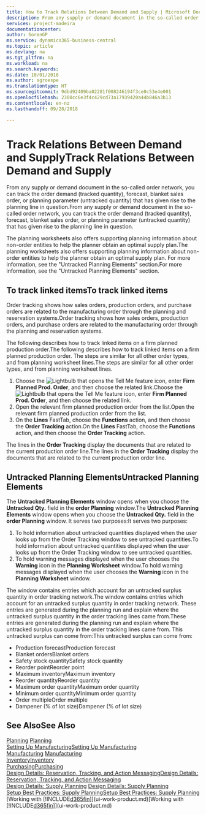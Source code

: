 ```yaml
---
title: How to Track Relations Between Demand and Supply | Microsoft Docs
description: From any supply or demand document in the so-called order network, you can track the order demand (tracked quantity), forecast, blanket sales order, or planning parameter (untracked quantity) that has given rise to the planning line in question.
services: project-madeira
documentationcenter: 
author: SorenGP
ms.service: dynamics365-business-central
ms.topic: article
ms.devlang: na
ms.tgt_pltfrm: na
ms.workload: na
ms.search.keywords: 
ms.date: 10/01/2018
ms.author: sgroespe
ms.translationtype: HT
ms.sourcegitcommit: 9dbd92409ba02281f008246194f3ce0c53e4e001
ms.openlocfilehash: 2300cc6e3f4c429cd73a17939420a44b846a3b13
ms.contentlocale: en-nz
ms.lasthandoff: 09/28/2018

---
```

# <a name="track-relations-between-demand-and-supply"></a><span data-ttu-id="6ed5f-103">Track Relations Between Demand and Supply</span><span class="sxs-lookup"><span data-stu-id="6ed5f-103">Track Relations Between Demand and Supply</span></span>
<span data-ttu-id="6ed5f-104">From any supply or demand document in the so-called order network, you can track the order demand (tracked quantity), forecast, blanket sales order, or planning parameter (untracked quantity) that has given rise to the planning line in question.</span><span class="sxs-lookup"><span data-stu-id="6ed5f-104">From any supply or demand document in the so-called order network, you can track the order demand (tracked quantity), forecast, blanket sales order, or planning parameter (untracked quantity) that has given rise to the planning line in question.</span></span>

<span data-ttu-id="6ed5f-105">The planning worksheets also offers supporting planning information about non-order entities to help the planner obtain an optimal supply plan.</span><span class="sxs-lookup"><span data-stu-id="6ed5f-105">The planning worksheets also offers supporting planning information about non-order entities to help the planner obtain an optimal supply plan.</span></span> <span data-ttu-id="6ed5f-106">For more information, see the "Untracked Planning Elements" section.</span><span class="sxs-lookup"><span data-stu-id="6ed5f-106">For more information, see the "Untracked Planning Elements" section.</span></span>

## <a name="to-track-linked-items"></a><span data-ttu-id="6ed5f-107">To track linked items</span><span class="sxs-lookup"><span data-stu-id="6ed5f-107">To track linked items</span></span>
<span data-ttu-id="6ed5f-108">Order tracking shows how sales orders, production orders, and purchase orders are related to the manufacturing order through the planning and reservation systems.</span><span class="sxs-lookup"><span data-stu-id="6ed5f-108">Order tracking shows how sales orders, production orders, and purchase orders are related to the manufacturing order through the planning and reservation systems.</span></span>

<span data-ttu-id="6ed5f-109">The following describes how to track linked items on a firm planned production order.</span><span class="sxs-lookup"><span data-stu-id="6ed5f-109">The following describes how to track linked items on a firm planned production order.</span></span> <span data-ttu-id="6ed5f-110">The steps are similar for all other order types, and from planning worksheet lines.</span><span class="sxs-lookup"><span data-stu-id="6ed5f-110">The steps are similar for all other order types, and from planning worksheet lines.</span></span>

1. <span data-ttu-id="6ed5f-111">Choose the ![Lightbulb that opens the Tell Me feature](media/ui-search/search_small.png "Tell me what you want to do") icon, enter **Firm Planned Prod. Order**, and then choose the related link.</span><span class="sxs-lookup"><span data-stu-id="6ed5f-111">Choose the ![Lightbulb that opens the Tell Me feature](media/ui-search/search_small.png "Tell me what you want to do") icon, enter **Firm Planned Prod. Order**, and then choose the related link.</span></span>
2. <span data-ttu-id="6ed5f-112">Open the relevant firm planned production order from the list.</span><span class="sxs-lookup"><span data-stu-id="6ed5f-112">Open the relevant firm planned production order from the list.</span></span>
3. <span data-ttu-id="6ed5f-113">On the **Lines** FastTab, choose the **Functions** action, and then choose the **Order Tracking** action.</span><span class="sxs-lookup"><span data-stu-id="6ed5f-113">On the **Lines** FastTab, choose the **Functions** action, and then choose the **Order Tracking** action.</span></span>

<span data-ttu-id="6ed5f-114">The lines in the **Order Tracking** display the documents that are related to the current production order line.</span><span class="sxs-lookup"><span data-stu-id="6ed5f-114">The lines in the **Order Tracking** display the documents that are related to the current production order line.</span></span>

## <a name="untracked-planning-elements"></a><span data-ttu-id="6ed5f-115">Untracked Planning Elements</span><span class="sxs-lookup"><span data-stu-id="6ed5f-115">Untracked Planning Elements</span></span>
<span data-ttu-id="6ed5f-116">The **Untracked Planning Elements** window opens when you choose the **Untracked Qty.** field in the **order Planning** window.</span><span class="sxs-lookup"><span data-stu-id="6ed5f-116">The **Untracked Planning Elements** window opens when you choose the **Untracked Qty.** field in the **order Planning** window.</span></span> <span data-ttu-id="6ed5f-117">It serves two purposes:</span><span class="sxs-lookup"><span data-stu-id="6ed5f-117">It serves two purposes:</span></span>

1. <span data-ttu-id="6ed5f-118">To hold information about untracked quantities displayed when the user looks up from the Order Tracking window to see untracked quantities.</span><span class="sxs-lookup"><span data-stu-id="6ed5f-118">To hold information about untracked quantities displayed when the user looks up from the Order Tracking window to see untracked quantities.</span></span>
2. <span data-ttu-id="6ed5f-119">To hold warning messages displayed when the user chooses the **Warning** icon in the **Planning Worksheet** window.</span><span class="sxs-lookup"><span data-stu-id="6ed5f-119">To hold warning messages displayed when the user chooses the **Warning** icon in the **Planning Worksheet** window.</span></span>

<span data-ttu-id="6ed5f-120">The window contains entries which account for an untracked surplus quantity in order tracking network.</span><span class="sxs-lookup"><span data-stu-id="6ed5f-120">The window contains entries which account for an untracked surplus quantity in order tracking network.</span></span> <span data-ttu-id="6ed5f-121">These entries are generated during the planning run and explain where the untracked surplus quantity in the order tracking lines came from.</span><span class="sxs-lookup"><span data-stu-id="6ed5f-121">These entries are generated during the planning run and explain where the untracked surplus quantity in the order tracking lines came from.</span></span> <span data-ttu-id="6ed5f-122">This untracked surplus can come from:</span><span class="sxs-lookup"><span data-stu-id="6ed5f-122">This untracked surplus can come from:</span></span>

- <span data-ttu-id="6ed5f-123">Production forecast</span><span class="sxs-lookup"><span data-stu-id="6ed5f-123">Production forecast</span></span>
- <span data-ttu-id="6ed5f-124">Blanket orders</span><span class="sxs-lookup"><span data-stu-id="6ed5f-124">Blanket orders</span></span>
- <span data-ttu-id="6ed5f-125">Safety stock quantity</span><span class="sxs-lookup"><span data-stu-id="6ed5f-125">Safety stock quantity</span></span>
- <span data-ttu-id="6ed5f-126">Reorder point</span><span class="sxs-lookup"><span data-stu-id="6ed5f-126">Reorder point</span></span>
- <span data-ttu-id="6ed5f-127">Maximum inventory</span><span class="sxs-lookup"><span data-stu-id="6ed5f-127">Maximum inventory</span></span>
- <span data-ttu-id="6ed5f-128">Reorder quantity</span><span class="sxs-lookup"><span data-stu-id="6ed5f-128">Reorder quantity</span></span>
- <span data-ttu-id="6ed5f-129">Maximum order quantity</span><span class="sxs-lookup"><span data-stu-id="6ed5f-129">Maximum order quantity</span></span>
- <span data-ttu-id="6ed5f-130">Minimum order quantity</span><span class="sxs-lookup"><span data-stu-id="6ed5f-130">Minimum order quantity</span></span>
- <span data-ttu-id="6ed5f-131">Order multiple</span><span class="sxs-lookup"><span data-stu-id="6ed5f-131">Order multiple</span></span>
- <span data-ttu-id="6ed5f-132">Dampener (% of lot size)</span><span class="sxs-lookup"><span data-stu-id="6ed5f-132">Dampener (% of lot size)</span></span>

## <a name="see-also"></a><span data-ttu-id="6ed5f-133">See Also</span><span class="sxs-lookup"><span data-stu-id="6ed5f-133">See Also</span></span>  
<span data-ttu-id="6ed5f-134">[Planning](production-planning.md) </span><span class="sxs-lookup"><span data-stu-id="6ed5f-134">[Planning](production-planning.md) </span></span>  
[<span data-ttu-id="6ed5f-135">Setting Up Manufacturing</span><span class="sxs-lookup"><span data-stu-id="6ed5f-135">Setting Up Manufacturing</span></span>](production-configure-production-processes.md)  
<span data-ttu-id="6ed5f-136">[Manufacturing](production-manage-manufacturing.md)  </span><span class="sxs-lookup"><span data-stu-id="6ed5f-136">[Manufacturing](production-manage-manufacturing.md)  </span></span>  
[<span data-ttu-id="6ed5f-137">Inventory</span><span class="sxs-lookup"><span data-stu-id="6ed5f-137">Inventory</span></span>](inventory-manage-inventory.md)  
[<span data-ttu-id="6ed5f-138">Purchasing</span><span class="sxs-lookup"><span data-stu-id="6ed5f-138">Purchasing</span></span>](purchasing-manage-purchasing.md)  
[<span data-ttu-id="6ed5f-139">Design Details: Reservation, Tracking, and Action Messaging</span><span class="sxs-lookup"><span data-stu-id="6ed5f-139">Design Details: Reservation, Tracking, and Action Messaging</span></span>](design-details-reservation-order-tracking-and-action-messaging.md)  
<span data-ttu-id="6ed5f-140">[Design Details: Supply Planning](design-details-supply-planning.md) </span><span class="sxs-lookup"><span data-stu-id="6ed5f-140">[Design Details: Supply Planning](design-details-supply-planning.md) </span></span>  
[<span data-ttu-id="6ed5f-141">Setup Best Practices: Supply Planning</span><span class="sxs-lookup"><span data-stu-id="6ed5f-141">Setup Best Practices: Supply Planning</span></span>](setup-best-practices-supply-planning.md)  
<span data-ttu-id="6ed5f-142">[Working with [!INCLUDE[d365fin](includes/d365fin_md.md)]](ui-work-product.md)</span><span class="sxs-lookup"><span data-stu-id="6ed5f-142">[Working with [!INCLUDE[d365fin](includes/d365fin_md.md)]](ui-work-product.md)</span></span>

